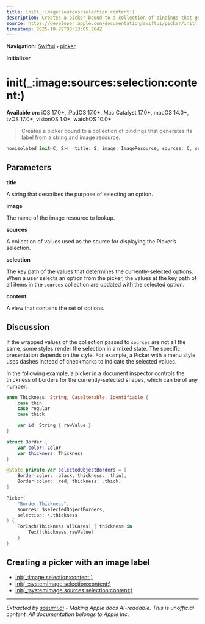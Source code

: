 ```yaml
---
title: init(_:image:sources:selection:content:)
description: Creates a picker bound to a collection of bindings that generates its label from a string and image resource.
source: https://developer.apple.com/documentation/swiftui/picker/init(_:image:sources:selection:content:)
timestamp: 2025-10-29T00:13:05.264Z
---
```


**Navigation:** [Swiftui](/documentation/swiftui) › [picker](/documentation/swiftui/picker)

**Initializer**

# init(_:image:sources:selection:content:)

**Available on:** iOS 17.0+, iPadOS 17.0+, Mac Catalyst 17.0+, macOS 14.0+, tvOS 17.0+, visionOS 1.0+, watchOS 10.0+

> Creates a picker bound to a collection of bindings that generates its label from a string and image resource.

```swift
nonisolated init<C, S>(_ title: S, image: ImageResource, sources: C, selection: KeyPath<C.Element, Binding<SelectionValue>>, @ViewBuilder content: () -> Content) where C : RandomAccessCollection, S : StringProtocol, C.Element == Binding<SelectionValue>
```

## Parameters

**title**

A string that describes the purpose of selecting an option.



**image**

The name of the image resource to lookup.



**sources**

A collection of values used as the source for displaying the Picker’s selection.



**selection**

The key path of the values that determines the currently-selected options. When a user selects an option from the picker, the values at the key path of all items in the `sources` collection are updated with the selected option.



**content**

A view that contains the set of options.



## Discussion

If the wrapped values of the collection passed to `sources` are not all the same, some styles render the selection in a mixed state. The specific presentation depends on the style.  For example, a Picker with a menu style uses dashes instead of checkmarks to indicate the selected values.

In the following example, a picker in a document inspector controls the thickness of borders for the currently-selected shapes, which can be of any number.

```swift
enum Thickness: String, CaseIterable, Identifiable {
    case thin
    case regular
    case thick

    var id: String { rawValue }
}

struct Border {
    var color: Color
    var thickness: Thickness
}

@State private var selectedObjectBorders = [
    Border(color: .black, thickness: .thin),
    Border(color: .red, thickness: .thick)
]

Picker(
    "Border Thickness",
    sources: $selectedObjectBorders,
    selection: \.thickness
) {
    ForEach(Thickness.allCases) { thickness in
        Text(thickness.rawValue)
    }
}
```

## Creating a picker with an image label

- [init(_:image:selection:content:)](/documentation/swiftui/picker/init(_:image:selection:content:))
- [init(_:systemImage:selection:content:)](/documentation/swiftui/picker/init(_:systemimage:selection:content:))
- [init(_:systemImage:sources:selection:content:)](/documentation/swiftui/picker/init(_:systemimage:sources:selection:content:))

---

*Extracted by [sosumi.ai](https://sosumi.ai) - Making Apple docs AI-readable.*
*This is unofficial content. All documentation belongs to Apple Inc.*

